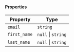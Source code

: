 #### Properties

| Property                             | Type               |
| ------------------------------------ | ------------------ |
| <a id="email"></a> `email`           | `string`           |
| <a id="first_name"></a> `first_name` | `null` \| `string` |
| <a id="last_name"></a> `last_name`   | `null` \| `string` |
